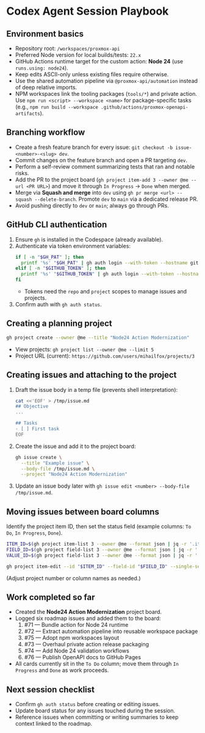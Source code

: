# Codex Agent Session Playbook

## Environment basics
- Repository root: `/workspaces/proxmox-api`
- Preferred Node version for local builds/tests: `22.x`
- GitHub Actions runtime target for the custom action: **Node 24** (use `runs.using: node24`).
- Keep edits ASCII-only unless existing files require otherwise.
- Use the shared automation pipeline via `@proxmox-api/automation` instead of deep relative imports.
- NPM workspaces link the tooling packages (`tools/*`) and private action. Use `npm run <script> --workspace <name>` for package-specific tasks (e.g., `npm run build --workspace .github/actions/proxmox-openapi-artifacts`).

## Branching workflow
- Create a fresh feature branch for every issue: `git checkout -b issue-<number>-<slug> dev`.
- Commit changes on the feature branch and open a PR targeting `dev`.
- Perform a self-review comment summarizing tests that ran and notable risks.
- Add the PR to the project board (`gh project item-add 3 --owner @me --url <PR URL>`) and move it through `In Progress` → `Done` when merged.
- Merge via **Squash and merge** into `dev` using `gh pr merge <url> --squash --delete-branch`. Promote `dev` to `main` via a dedicated release PR.
- Avoid pushing directly to `dev` or `main`; always go through PRs.

## GitHub CLI authentication
1. Ensure `gh` is installed in the Codespace (already available).
2. Authenticate via token environment variables:
   ```bash
   if [ -n "$GH_PAT" ]; then
     printf '%s' "$GH_PAT" | gh auth login --with-token --hostname github.com
   elif [ -n "$GITHUB_TOKEN" ]; then
     printf '%s' "$GITHUB_TOKEN" | gh auth login --with-token --hostname github.com
   fi
   ```
   - Tokens need the `repo` and `project` scopes to manage issues and projects.
3. Confirm auth with `gh auth status`.

## Creating a planning project
```bash
gh project create --owner @me --title "Node24 Action Modernization"
```
- View projects: `gh project list --owner @me --limit 5`
- Project URL (current): `https://github.com/users/mihailfox/projects/3`

## Creating issues and attaching to the project
1. Draft the issue body in a temp file (prevents shell interpretation):
   ```bash
   cat <<'EOF' > /tmp/issue.md
   ## Objective
   ...

   ## Tasks
   - [ ] First task
   EOF
   ```
2. Create the issue and add it to the project board:
   ```bash
   gh issue create \
     --title "Example issue" \
     --body-file /tmp/issue.md \
     --project "Node24 Action Modernization"
   ```
3. Update an issue body later with `gh issue edit <number> --body-file /tmp/issue.md`.

## Moving issues between board columns
Identify the project item ID, then set the status field (example columns: `To Do`, `In Progress`, `Done`).
```bash
ITEM_ID=$(gh project item-list 3 --owner @me --format json | jq -r '.items[] | select(.content.number==71) | .id')
FIELD_ID=$(gh project field-list 3 --owner @me --format json | jq -r '.fields[] | select(.name=="Status") | .id')
VALUE_ID=$(gh project field-list 3 --owner @me --format json | jq -r '.fields[] | select(.name=="Status") | .options[] | select(.name=="In Progress") | .id')

gh project item-edit --id "$ITEM_ID" --field-id "$FIELD_ID" --single-select-option-id "$VALUE_ID"
```
(Adjust project number or column names as needed.)

## Work completed so far
- Created the **Node24 Action Modernization** project board.
- Logged six roadmap issues and added them to the board:
  1. #71 — Bundle action for Node 24 runtime
  2. #72 — Extract automation pipeline into reusable workspace package
  3. #75 — Adopt npm workspaces layout
  4. #73 — Overhaul private action release packaging
  5. #74 — Add Node 24 validation workflows
  6. #76 — Publish OpenAPI docs to GitHub Pages
- All cards currently sit in the `To Do` column; move them through `In Progress` and `Done` as work proceeds.

## Next session checklist
- Confirm `gh auth status` before creating or editing issues.
- Update board status for any issues touched during the session.
- Reference issues when committing or writing summaries to keep context linked to the roadmap.
